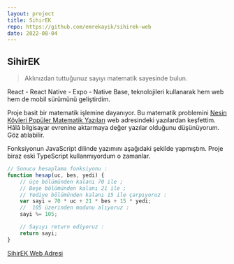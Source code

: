 ```yaml
---
layout: project
title: SihirEK
repo: https://github.com/emrekayik/sihirek-web
date: 2022-08-04
---
```


## SihirEK

> Aklınızdan tuttuğunuz sayıyı matematik sayesinde bulun.

React - React Native - Expo - Native Base, teknolojileri kullanarak hem web hem de mobil sürümünü geliştirdim.

Proje basit bir matematik işlemine dayanıyor. Bu matematik problemini [Nesin Köyleri Popüler Matematik Yazıları](https://nesinkoyleri.org/populer-matematik-yazilari/) web adresindeki
yazılardan keşfettim. Hâlâ bilgisayar evrenine aktarmaya değer yazılar olduğunu düşünüyorum. Göz atılabilir.

Fonksiyonun JavaScript dilinde yazımını aşağıdaki şekilde yapmıştım. Proje biraz eski TypeScript kullanmıyordum o zamanlar.

```js
// Sonucu hesaplama fonksiyonu :
function hesap(uc, bes, yedi) {
    // üçe bölümünden kalanı 70 ile ;
    // Beşe bölümünden kalanı 21 ile ;
    // Yediye bölümünden kalanı 15 ile çarpıyoruz :
    var sayi = 70 * uc + 21 * bes + 15 * yedi;
    //  105 üzerinden modunu alıyoruz :
    sayi %= 105;

    // Sayıyı return ediyoruz :
    return sayi;
}
```


[SihirEK Web Adresi](https://sihirek-web.vercel.app/)
